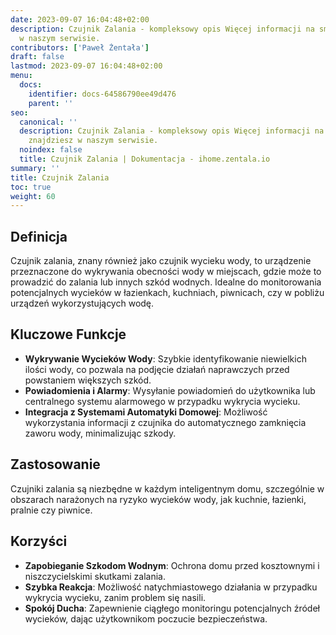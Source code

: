 ```yaml
---
date: 2023-09-07 16:04:48+02:00
description: Czujnik Zalania - kompleksowy opis Więcej informacji na smart home znajdziesz
  w naszym serwisie.
contributors: ['Paweł Żentała']
draft: false
lastmod: 2023-09-07 16:04:48+02:00
menu:
  docs:
    identifier: docs-64586790ee49d476
    parent: ''
seo:
  canonical: ''
  description: Czujnik Zalania - kompleksowy opis Więcej informacji na smart home
    znajdziesz w naszym serwisie.
  noindex: false
  title: Czujnik Zalania | Dokumentacja - ihome.zentala.io
summary: ''
title: Czujnik Zalania
toc: true
weight: 60
---
```



## Definicja

Czujnik zalania, znany również jako czujnik wycieku wody, to urządzenie przeznaczone do wykrywania obecności wody w miejscach, gdzie może to prowadzić do zalania lub innych szkód wodnych. Idealne do monitorowania potencjalnych wycieków w łazienkach, kuchniach, piwnicach, czy w pobliżu urządzeń wykorzystujących wodę.

## Kluczowe Funkcje

- **Wykrywanie Wycieków Wody**: Szybkie identyfikowanie niewielkich ilości wody, co pozwala na podjęcie działań naprawczych przed powstaniem większych szkód.
- **Powiadomienia i Alarmy**: Wysyłanie powiadomień do użytkownika lub centralnego systemu alarmowego w przypadku wykrycia wycieku.
- **Integracja z Systemami Automatyki Domowej**: Możliwość wykorzystania informacji z czujnika do automatycznego zamknięcia zaworu wody, minimalizując szkody.

## Zastosowanie

Czujniki zalania są niezbędne w każdym inteligentnym domu, szczególnie w obszarach narażonych na ryzyko wycieków wody, jak kuchnie, łazienki, pralnie czy piwnice.

## Korzyści

- **Zapobieganie Szkodom Wodnym**: Ochrona domu przed kosztownymi i niszczycielskimi skutkami zalania.
- **Szybka Reakcja**: Możliwość natychmiastowego działania w przypadku wykrycia wycieku, zanim problem się nasili.
- **Spokój Ducha**: Zapewnienie ciągłego monitoringu potencjalnych źródeł wycieków, dając użytkownikom poczucie bezpieczeństwa.
